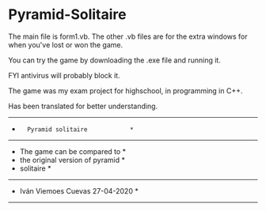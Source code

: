 # Pyramid-Solitaire

The main file is form1.vb.
The other .vb files are for the extra windows for when you've lost or won the game.

You can try the game by downloading the .exe file and running it. 

FYI antivirus will probably block it.


The game was my exam project for highschool, in programming in C++.

Has been translated for better understanding.

**************************************
*       Pyramid solitaire            *
**************************************
* The game can be compared to        *
* the original version of pyramid    *
* solitaire                          *
**************************************
* Iván Viemoes Cuevas   27-04-2020   *
**************************************
